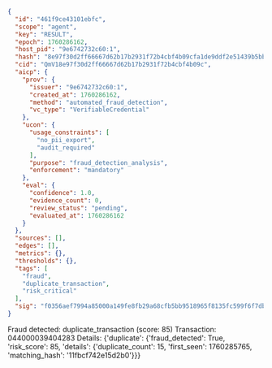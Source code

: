 ```json
{
  "id": "461f9ce43101ebfc",
  "scope": "agent",
  "key": "RESULT",
  "epoch": 1760286162,
  "host_pid": "9e6742732c60:1",
  "hash": "8e97f30d2ff66667d62b17b2931f72b4cbf4b09cfa1de9ddf2e51439b5bb3b46",
  "cid": "QmV18e97f30d2ff66667d62b17b2931f72b4cbf4b09c",
  "aicp": {
    "prov": {
      "issuer": "9e6742732c60:1",
      "created_at": 1760286162,
      "method": "automated_fraud_detection",
      "vc_type": "VerifiableCredential"
    },
    "ucon": {
      "usage_constraints": [
        "no_pii_export",
        "audit_required"
      ],
      "purpose": "fraud_detection_analysis",
      "enforcement": "mandatory"
    },
    "eval": {
      "confidence": 1.0,
      "evidence_count": 0,
      "review_status": "pending",
      "evaluated_at": 1760286162
    }
  },
  "sources": [],
  "edges": [],
  "metrics": {},
  "thresholds": {},
  "tags": [
    "fraud",
    "duplicate_transaction",
    "risk_critical"
  ],
  "sig": "f0356aef7994a85000a149fe8fb29a68cfb5bb9518965f8135fc599f6f7db636"
}
```

Fraud detected: duplicate_transaction (score: 85)
Transaction: 044000039404283
Details: {'duplicate': {'fraud_detected': True, 'risk_score': 85, 'details': {'duplicate_count': 15, 'first_seen': 1760285765, 'matching_hash': '11fbcf742e15d2b0'}}}